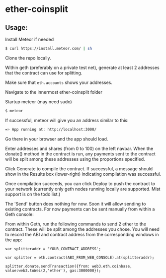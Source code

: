 # ether-coinsplit

## Usage:

Install Meteor if needed

```bash
$ curl https://install.meteor.com/ | sh
```

Clone the repo locally.

Within geth (preferably on a private test net), generate at least 2 addresses that the contract can use for splitting.

Make sure that `eth.accounts` shows your addresses.

Navigate to the innermost ether-coinsplit folder

Startup meteor (may need sudo)

```bash
$ meteor
```

If successful, meteor will give you an address similar to this:

```bash
=> App running at: http://localhost:3000/
```

Go there in your browser and the app should load.

Enter addresses and shares (from 0 to 100) on the left navbar. When the donate() method in the contract is run, any payments sent to the contract will be split among these addresses using the proportions specified.

Click Generate to compile the contract. If successful, a message should show in the Results box (lower-right) indicating compilation was successful.

Once compilation succeeds, you can click Deploy to push the contract to your network (currently only geth nodes running locally are supported. Mist support is on the todo list.)

The 'Send' button does nothing for now. Soon it will allow sending to existing contracts. For now payments can be sent manually from within a Geth console:

From within Geth, run the following commands to send 2 ether to the contract. These will be split among the addresses you chose. You will need to record the ABI and contract address from the corresponding windows in the app:

```
var splitteraddr = 'YOUR_CONTRACT_ADDRESS';

var splitter = eth.contract(ABI_FROM_WEB_CONSOLE).at(splitteraddr);

splitter.donate.sendTransaction({from: web3.eth.coinbase, value:web3.toWei(2,'ether'), gas:3000000});
```